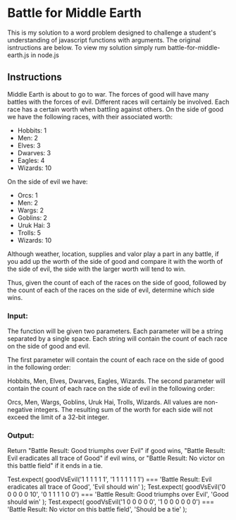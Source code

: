 # Battle for Middle Earth

This is my solution to a word problem designed to challenge a student's understanding of javascript functions with arguments. The original isntructions are below. To view my solution simply rum battle-for-middle-earth.js in node.js

## Instructions
Middle Earth is about to go to war. The forces of good will have many battles with the forces of evil. Different races will certainly be involved. Each race has a certain worth when battling against others. On the side of good we have the following races, with their associated worth:

 * Hobbits: 1
 * Men: 2
 * Elves: 3
 * Dwarves: 3
 * Eagles: 4
 * Wizards: 10

On the side of evil we have:

 * Orcs: 1
 * Men: 2
 * Wargs: 2
 * Goblins: 2
 * Uruk Hai: 3
 * Trolls: 5
 * Wizards: 10

Although weather, location, supplies and valor play a part in any battle, if you add up the worth of the side of good and compare it with the worth of the side of evil, the side with the larger worth will tend to win.

Thus, given the count of each of the races on the side of good, followed by the count of each of the races on the side of evil, determine which side wins.

### Input:
The function will be given two parameters. Each parameter will be a string separated by a single space. Each string will contain the count of each race on the side of good and evil.

The first parameter will contain the count of each race on the side of good in the following order:

Hobbits, Men, Elves, Dwarves, Eagles, Wizards.
The second parameter will contain the count of each race on the side of evil in the following order:

Orcs, Men, Wargs, Goblins, Uruk Hai, Trolls, Wizards.
All values are non-negative integers. The resulting sum of the worth for each side will not exceed the limit of a 32-bit integer.

### Output:
Return "Battle Result: Good triumphs over Evil" if good wins, "Battle Result: Evil eradicates all trace of Good" if evil wins, or "Battle Result: No victor on this battle field" if it ends in a tie.

Test.expect( goodVsEvil('1 1 1 1 1 1', '1 1 1 1 1 1 1') === 'Battle Result: Evil eradicates all trace of Good', 'Evil should win' );
Test.expect( goodVsEvil('0 0 0 0 0 10', '0 1 1 1 1 0 0') === 'Battle Result: Good triumphs over Evil', 'Good should win' );
Test.expect( goodVsEvil('1 0 0 0 0 0', '1 0 0 0 0 0 0') === 'Battle Result: No victor on this battle field', 'Should be a tie' );